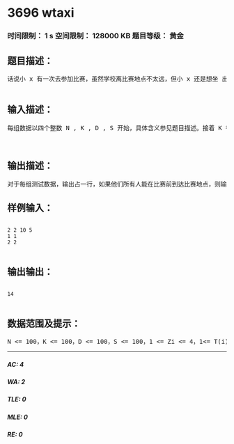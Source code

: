 # 3696 wtaxi   
### 时间限制： 1 s     空间限制： 128000 KB     题目等级： 黄金  
## 题目描述：  

<pre>
话说小 x 有一次去参加比赛，虽然学校离比赛地点不太远，但小 x 还是想坐 出租车去。大学城的出租车总是比较另类，有“拼车”一说，也就是说，你一个人 坐车去，还是一堆人一起，总共需要支付的钱是一样的（每辆出租上除司机外最 多坐下 4 个人）。刚好那天同校的一群 Oier 在校门口扎堆了，大家果断决定拼车 去赛场。问题来了，一辆又一辆的出租车经过，但里面要么坐满了乘客，要么只剩下 一两个座位，众 Oier 都觉得坐上去太亏了，小 x 也是这么想的。假设 N 位 Oier 准备拼车，此时为 0 时刻，从校门到目的地需要支付给出租车师傅 D 元（按车次算，不管里面坐了多少 Oier），假如 S 分钟后恰能赶上比赛，那么 S 分钟后经过校门口的出租车自然可以忽略不计了。现在给出在这 S 分钟当中经过校门的所有的 K 辆出租车先后到达校门口的时间 T i  及里面剩余的座位 Zi(1 <= Zi <= 4)，Oier 可以选择上车几个人（不能超过），当然，也可以选择上 0 个人，那就是不坐这辆车。俗话说，时间就是金钱，这里小 x 把每个 Oier 在校门等待出租车的分钟数 等同于花了相同多的钱（例如小 x 等待了 20 分钟，那相当于他额外花了 20 元钱）。在保证所有 Oier 都能在比赛开始前到达比赛地点的情况下，聪明的你能计 算出他们最少需要花多少元钱么？  

</pre>
  
  
## 输入描述：  

<pre>
每组数据以四个整数 N , K , D , S 开始，具体含义参见题目描述。接着 K 行，表示第 i 辆出租车在第 Ti 分钟到达校门，其空余的座位数为 Zi（时间按照先后顺序）。  
  

</pre>
  
  
## 输出描述：  

<pre>
对于每组测试数据，输出占一行，如果他们所有人能在比赛前到达比赛地点，则输出一个整数，代表他们最少需要花的钱（单位：元），否则请输出“impossible”。
</pre>
  
  
## 样例输入：  

<pre><code>
2 2 10 5  
1 1  
2 2  

</code></pre>
  
  
## 输出输出：  

<pre><code>
14  

</code></pre>
  
  
## 数据范围及提示：  

<pre>
N <= 100，K <= 100，D <= 100，S <= 100，1 <= Zi <= 4，1<= T(i) <= T(i+1) <= S
</pre>
  
  
***  

##### AC: 4  
##### WA: 2  
##### TLE: 0  
##### MLE: 0  
##### RE: 0  
